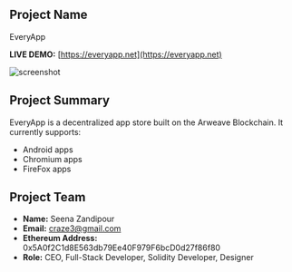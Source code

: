 ## Project Name
EveryApp

**LIVE DEMO:** [https://everyapp.net](https://everyapp.net)

![screenshot](https://i.imgur.com/WndUkNC.png)

## Project Summary
EveryApp is a decentralized app store built on the Arweave Blockchain. It currently supports:

- Android apps
- Chromium apps
- FireFox apps


## Project Team

* **Name:** Seena Zandipour
* **Email:** craze3@gmail.com
* **Ethereum Address:** 0x5A0f2C1d8E563db79Ee40F979F6bcD0d27f86f80
* **Role:** CEO, Full-Stack Developer, Solidity Developer, Designer
